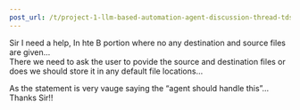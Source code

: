 ```yaml
---
post_url: /t/project-1-llm-based-automation-agent-discussion-thread-tds-jan-2025/164277/512
---
```

Sir I need a help, In hte B portion where no any destination and source files are given…  
There we need to ask the user to povide the source and destination files or does we should store it in any default file locations…

As the statement is very vauge saying the “agent should handle this”…  
Thanks Sir!!